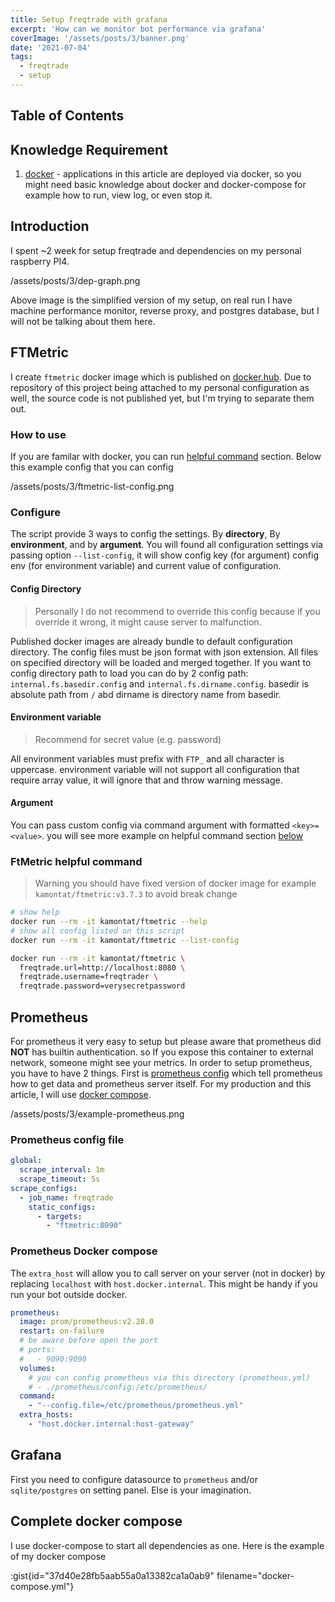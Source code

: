 ```yaml
---
title: Setup freqtrade with grafana
excerpt: 'How can we monitor bot performance via grafana'
coverImage: '/assets/posts/3/banner.png'
date: '2021-07-04'
tags:
  - freqtrade
  - setup
---
```


## Table of Contents

## Knowledge Requirement

1. [docker](https://docker.com) - applications in this article are deployed via docker, so you might need basic knowledge about docker and docker-compose for example how to run, view log, or even stop it.

## Introduction

I spent ~2 week for setup freqtrade and dependencies on my personal raspberry PI4.

/assets/posts/3/dep-graph.png

Above image is the simplified version of my setup, on real run I have machine performance monitor, reverse proxy, and postgres database, but I will not be talking about them here.

## FTMetric

I create `ftmetric` docker image which is published on [docker.hub](https://hub.docker.com/r/kamontat/ftmetric).
Due to repository of this project being attached to my personal configuration as well, the source code is not published yet, but I'm trying to separate them out.

### How to use

If you are familar with docker, you can run [helpful command](#ftmetric-helpful-command) section.
Below this example config that you can config

/assets/posts/3/ftmetric-list-config.png

### Configure

The script provide 3 ways to config the settings. By **directory**, By **environment**, and by **argument**. You will found all configuration settings via passing option `--list-config`, it will show config key (for argument) config env (for environment variable) and current value of configuration.

#### Config Directory

> Personally I do not recommend to override this config because if you override it wrong, it might cause server to malfunction.

Published docker images are already bundle to default configuration directory. The config files must be json format with json extension. All files on specified directory will be loaded and merged together. If you want to config directory path to load you can do by 2 config path: `internal.fs.basedir.config` and `internal.fs.dirname.config`. basedir is absolute path from `/` abd dirname is directory name from basedir. 

#### Environment variable

> Recommend for secret value (e.g. password)

All environment variables must prefix with `FTP_` and all character is uppercase. environment variable will not support all configuration that require array value, it will ignore that and throw warning message.

#### Argument

You can pass custom config via command argument with formatted `<key>=<value>`. you will see more example on helpful command section [below](#ftmetric-helpful-command)

### FtMetric helpful command

> Warning you should have fixed version of docker image for example `kamontat/ftmetric:v3.7.3` to avoid break change

```bash
# show help
docker run --rm -it kamontat/ftmetric --help
# show all config listed on this script
docker run --rm -it kamontat/ftmetric --list-config

docker run --rm -it kamontat/ftmetric \
  freqtrade.url=http://localhost:8080 \
  freqtrade.username=freqtrader \
  freqtrade.password=verysecretpassword

```

## Prometheus

For prometheus it very easy to setup but please aware that prometheus did **NOT** has builtin authentication. so If you expose this container to external network, someone might see your metrics. In order to setup prometheus, you have to have 2 things. First is [prometheus config](#prometheus-config-file) which tell prometheus how to get data and prometheus server itself. For my production and this article, I will use [docker compose](#prometheus-docker-compose). 

/assets/posts/3/example-prometheus.png

### Prometheus config file

```yml
global:
  scrape_interval: 1m
  scrape_timeout: 5s
scrape_configs:
  - job_name: freqtrade
    static_configs:
      - targets:
        - "ftmetric:8090"
```

### Prometheus Docker compose

The `extra_host` will allow you to call server on your server (not in docker) by replacing `localhost` with `host.docker.internal`. This might be handy if you run your bot outside docker.

```yml
prometheus:
  image: prom/prometheus:v2.28.0
  restart: on-failure
  # be aware before open the port
  # ports:
  #   - 9090:9090
  volumes:
    # you can config prometheus via this directory (prometheus.yml)
    # - ./prometheus/config:/etc/prometheus/
  command:
    - "--config.file=/etc/prometheus/prometheus.yml"
  extra_hosts:
    - "host.docker.internal:host-gateway"
```

## Grafana

First you need to configure datasource to `prometheus` and/or `sqlite/postgres` on setting panel. Else is your imagination.

## Complete docker compose

I use docker-compose to start all dependencies as one. Here is the example of my docker compose

:gist{id="37d40e28fb5aab55a0a13382ca1a0ab9" filename="docker-compose.yml"}
